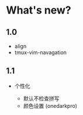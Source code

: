 # What's new?

## 1.0

- align
- tmux-vim-navagation

## 1.1

- 个性化

   - 默认不检查拼写
   - 颜色设置 (onedarkpro)
